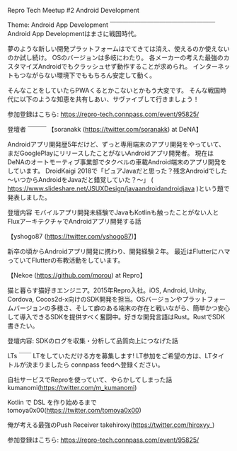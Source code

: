 Repro Tech Meetup #2 Android Development

Theme: Android App Development
￣￣￣￣￣￣￣￣￣￣￣￣￣￣￣￣￣
Android App Developmentはまさに戦国時代。

夢のような新しい開発プラットフォームはでてきては消え、使えるのか使えないのか試し続け。 OSのバージョンは多岐にわたり。 各メーカーの考えた最強のカスタマイズAndroidでもクラッシュせず動作することが求められ。 インターネットもつながらない環境下でももちろん安定して動く。

そんなことをしていたらPWAくるとかこないとかもう大変です。
そんな戦国時代に以下のような知恵を共有しあい、サヴァイブして行きましょう！

参加登録はこちら: https://repro-tech.connpass.com/event/95825/

登壇者
￣￣￣
【soranakk (https://twitter.com/soranakk) at DeNA】

Androidアプリ開発歴5年だけど、ずっと専用端末のアプリ開発をやっていて、まだGooglePlayにリリースしたことがないAndroidアプリ開発者。
現在はDeNAのオートモーティブ事業部でタクベルの車載Android端末のアプリ開発をしています。
DroidKaigi 2018で「ピュアJavaだと思った？残念Androidでした～いつからAndroidをJavaだと錯覚していた？～」 ( https://www.slideshare.net/JSUXDesign/javaandroidandroidjava )という題で発表しました。

登壇内容
モバイルアプリ開発未経験でJavaもKotlinも触ったことがない人とFluxアーキテクチャでAndroidアプリ開発する話

【yshogo87 (https://twitter.com/yshogo87)】

新卒の頃からAndroidアプリ開発に携わり、開発経験２年。 最近はFlutterにハマっていてFlutterの布教活動をしています。

【Nekoe (https://github.com/morou) at Repro】

猫と暮らす猫好きエンジニア。2015年Repro入社。iOS, Android, Unity, Cordova, Cocos2d-x向けのSDK開発を担当。OSバージョンやプラットフォームバージョンの多様さ、そして癖のある端末の存在と戦いながら、簡単かつ安心して導入できるSDKを提供すべく奮闘中。好きな開発言語はRust。RustでSDK書きたい。

登壇内容: SDKのログを収集・分析して品質向上につなげた話

LTs
￣￣
LTをしていただける方を募集します!
LT参加をご希望の方は、LTタイトルが決まりましたら connpass feedへ登録ください。

自社サービスでReproを使っていて、やらかしてしまった話
kumanomi(https://twitter.com/m_kumanomi)

Kotlin で DSL を作り始めるまで
tomoya0x00(https://twitter.com/tomoya0x00)

俺が考える最強のPush Receiver
takehiroxy(https://twitter.com/hiroxyy_)


参加登録はこちら: https://repro-tech.connpass.com/event/95825/
